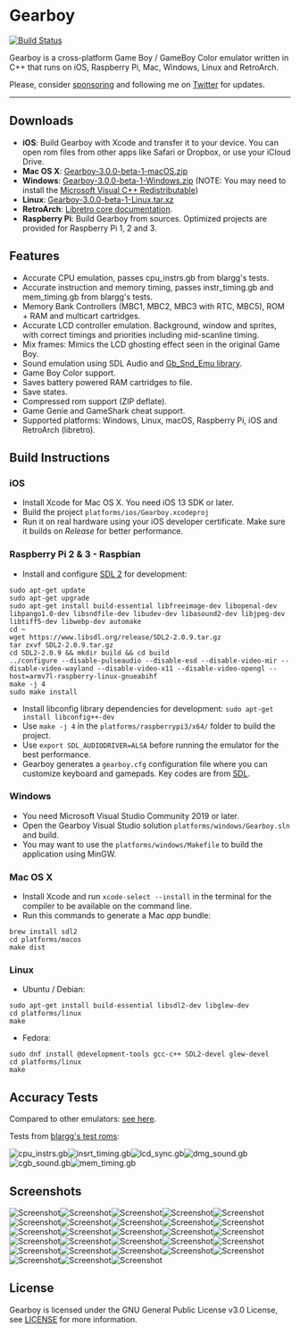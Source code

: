 # Gearboy

[![Build Status](https://travis-ci.org/drhelius/Gearboy.svg?branch=master)](https://travis-ci.org/drhelius/Gearboy)

Gearboy is a cross-platform Game Boy / GameBoy Color emulator written in C++ that runs on iOS, Raspberry Pi, Mac, Windows, Linux and RetroArch.

Please, consider [sponsoring](https://github.com/sponsors/drhelius) and following me on [Twitter](https://twitter.com/drhelius) for updates.

----------

## Downloads

- **iOS**: Build Gearboy with Xcode and transfer it to your device. You can open rom files from other apps like Safari or Dropbox, or use your iCloud Drive.
- **Mac OS X**: [Gearboy-3.0.0-beta-1-macOS.zip](https://github.com/drhelius/Gearboy/releases/download/gearboy-3.0.0-beta-1/Gearboy-3.0.0-beta-1-macOS.zip) 
- **Windows**: [Gearboy-3.0.0-beta-1-Windows.zip](https://github.com/drhelius/Gearboy/releases/download/gearboy-3.0.0-beta-1/Gearboy-3.0.0-beta-1-Windows.zip) (NOTE: You may need to install the [Microsoft Visual C++ Redistributable](https://go.microsoft.com/fwlink/?LinkId=746572))
- **Linux**: [Gearboy-3.0.0-beta-1-Linux.tar.xz](https://github.com/drhelius/Gearboy/releases/download/gearboy-3.0.0-beta-1/Gearboy-3.0.0-beta-1-Linux.tar.xz)
- **RetroArch**: [Libretro core documentation](https://docs.libretro.com/library/gearboy/).
- **Raspberry Pi**: Build Gearboy from sources. Optimized projects are provided for Raspberry Pi 1, 2 and 3.

## Features

- Accurate CPU emulation, passes cpu_instrs.gb from blargg's tests.
- Accurate instruction and memory timing, passes instr_timing.gb and mem_timing.gb from blargg's tests.
- Memory Bank Controllers (MBC1, MBC2, MBC3 with RTC, MBC5), ROM + RAM and multicart cartridges.
- Accurate LCD controller emulation. Background, window and sprites, with correct timings and priorities including mid-scanline timing.
- Mix frames: Mimics the LCD ghosting effect seen in the original Game Boy.
- Sound emulation using SDL Audio and [Gb_Snd_Emu library](http://blargg.8bitalley.com/libs/audio.html#Gb_Snd_Emu).
- Game Boy Color support.
- Saves battery powered RAM cartridges to file.
- Save states.
- Compressed rom support (ZIP deflate).
- Game Genie and GameShark cheat support.
- Supported platforms: Windows, Linux, macOS, Raspberry Pi, iOS and RetroArch (libretro).

## Build Instructions

### iOS

- Install Xcode for Mac OS X. You need iOS 13 SDK or later.
- Build the project `platforms/ios/Gearboy.xcodeproj`
- Run it on real hardware using your iOS developer certificate. Make sure it builds on *Release* for better performance.

### Raspberry Pi 2 & 3 - Raspbian

- Install and configure [SDL 2](http://www.libsdl.org/download-2.0.php) for development:

``` shell
sudo apt-get update
sudo apt-get upgrade
sudo apt-get install build-essential libfreeimage-dev libopenal-dev libpango1.0-dev libsndfile-dev libudev-dev libasound2-dev libjpeg-dev libtiff5-dev libwebp-dev automake
cd ~
wget https://www.libsdl.org/release/SDL2-2.0.9.tar.gz
tar zxvf SDL2-2.0.9.tar.gz
cd SDL2-2.0.9 && mkdir build && cd build
../configure --disable-pulseaudio --disable-esd --disable-video-mir --disable-video-wayland --disable-video-x11 --disable-video-opengl --host=armv7l-raspberry-linux-gnueabihf
make -j 4
sudo make install
```

- Install libconfig library dependencies for development: `sudo apt-get install libconfig++-dev`
- Use `make -j 4` in the `platforms/raspberrypi3/x64/` folder to build the project.
- Use `export SDL_AUDIODRIVER=ALSA` before running the emulator for the best performance.
- Gearboy generates a `gearboy.cfg` configuration file where you can customize keyboard and gamepads. Key codes are from [SDL](https://wiki.libsdl.org/SDL_Keycode).

### Windows

- You need Microsoft Visual Studio Community 2019 or later.
- Open the Gearboy Visual Studio solution `platforms/windows/Gearboy.sln` and build.
- You may want to use the `platforms/windows/Makefile` to build the application using MinGW.

### Mac OS X

- Install Xcode and run `xcode-select --install` in the terminal for the compiler to be available on the command line.
- Run this commands to generate a Mac *app* bundle:

``` shell
brew install sdl2
cd platforms/macos
make dist
```

### Linux

- Ubuntu / Debian:

``` shell
sudo apt-get install build-essential libsdl2-dev libglew-dev
cd platforms/linux
make
```

- Fedora:

``` shell
sudo dnf install @development-tools gcc-c++ SDL2-devel glew-devel
cd platforms/linux
make
```

## Accuracy Tests

Compared to other emulators: [see here](http://tasvideos.org/EmulatorResources/GBAccuracyTests.html).

Tests from [blargg's test roms](https://github.com/retrio/gb-test-roms):

![cpu_instrs.gb](http://www.geardome.com/files/gearboy/gearboy_001.png)![insrt_timing.gb](http://www.geardome.com/files/gearboy/gearboy_002.png)![lcd_sync.gb](http://www.geardome.com/files/gearboy/gearboy_003.png)![dmg_sound.gb](http://www.geardome.com/files/gearboy/gearboy_032.png)![cgb_sound.gb](http://www.geardome.com/files/gearboy/gearboy_033.png)![mem_timing.gb](http://www.geardome.com/files/gearboy/gearboy_memtiming2.png)

## Screenshots

![Screenshot](http://www.geardome.com/files/gearboy/gearboy_004.png)![Screenshot](http://www.geardome.com/files/gearboy/gearboy_006.png)![Screenshot](http://www.geardome.com/files/gearboy/gearboy_008.png)![Screenshot](http://www.geardome.com/files/gearboy/gearboy_022.png)![Screenshot](http://www.geardome.com/files/gearboy/gearboy_013.png)![Screenshot](http://www.geardome.com/files/gearboy/gearboy_023.png)![Screenshot](http://www.geardome.com/files/gearboy/gearboy_015.png)![Screenshot](http://www.geardome.com/files/gearboy/gearboy_029.png)![Screenshot](http://www.geardome.com/files/gearboy/gearboy_011.png)![Screenshot](http://www.geardome.com/files/gearboy/gearboy_024.png)![Screenshot](http://www.geardome.com/files/gearboy/gearboy_017.png)![Screenshot](http://www.geardome.com/files/gearboy/gearboy_016.png)![Screenshot](http://www.geardome.com/files/gearboy/gearboy_034.png)![Screenshot](http://www.geardome.com/files/gearboy/gearboy_026.png)![Screenshot](http://www.geardome.com/files/gearboy/gearboy_018.png)![Screenshot](http://www.geardome.com/files/gearboy/gearboy_025.png)![Screenshot](http://www.geardome.com/files/gearboy/gearboy_021.png)![Screenshot](http://www.geardome.com/files/gearboy/gearboy_027.png)![Screenshot](http://www.geardome.com/files/gearboy/gearboy_019.png)![Screenshot](http://www.geardome.com/files/gearboy/gearboy_020.png)![Screenshot](http://www.geardome.com/files/gearboy/gearboy_031.png)![Screenshot](http://www.geardome.com/files/gearboy/gearboy_028.png)![Screenshot](http://www.geardome.com/files/gearboy/gearboy_007.png)![Screenshot](http://www.geardome.com/files/gearboy/gearboy_009.png)![Screenshot](http://www.geardome.com/files/gearboy/gearboy_010.png)![Screenshot](http://www.geardome.com/files/gearboy/gearboy_005.png)![Screenshot](http://www.geardome.com/files/gearboy/gearboy_012.png)![Screenshot](http://www.geardome.com/files/gearboy/gearboy_014.png)

## License

Gearboy is licensed under the GNU General Public License v3.0 License, see [LICENSE](LICENSE) for more information.
